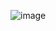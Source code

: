 ![image](https://user-images.githubusercontent.com/36649115/52194450-b00cf780-2808-11e9-83c7-daf42e56086f.png)

